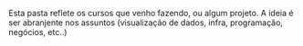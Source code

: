 Esta pasta reflete os cursos que venho fazendo, ou algum projeto. A ideia é ser abranjente nos assuntos (visualização de dados, infra, programação, negócios, etc..)